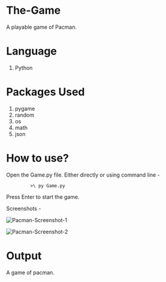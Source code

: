 # The-Game

A playable game of Pacman.


# Language 
1. Python

# Packages Used
1. pygame
2. random
3. os
4. math
5. json

# How to use?

Open the Game.py file. Either directly or using command line -

             >\ py Game.py

Press Enter to start the game.

Screenshots -

![Pacman-Screenshot-1](https://github.com/rpuneet/The-Game/tree/master/res/screenshots/1.png)


![Pacman-Screenshot-2](https://github.com/rpuneet/The-Game/tree/master/screenshots/2.png)


# Output
A game of pacman.
